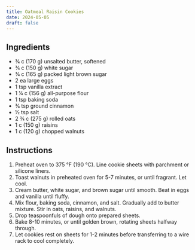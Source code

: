 ```yaml
---
title: Oatmeal Raisin Cookies
date: 2024-05-05
draft: false
---
```


## Ingredients

* 3⁄4 c (170 g) unsalted butter, softened
* 3⁄4 c (150 g) white sugar
* 3⁄4 c (165 g) packed light brown sugar
* 2 ea large eggs
* 1 tsp vanilla extract
* 1 1⁄4 c (156 g) all-purpose flour
* 1 tsp baking soda
* 3⁄4 tsp ground cinnamon
* 1⁄2 tsp salt
* 2 3⁄4 c (275 g) rolled oats
* 1 c (150 g) raisins
* 1 c (120 g) chopped walnuts

## Instructions

1. Preheat oven to 375 °F (190 °C). Line cookie sheets with parchment or silicone liners.
2. Toast walnuts in preheated oven for 5-7 minutes, or until fragrant. Let cool.
3. Cream butter, white sugar, and brown sugar until smooth. Beat in eggs and vanilla until fluffy.
4. Mix flour, baking soda, cinnamon, and salt. Gradually add to butter mixture. Stir in oats, raisins, and walnuts.
5. Drop teaspoonfuls of dough onto prepared sheets.
6. Bake 8-10 minutes, or until golden brown, rotating sheets halfway through.
7. Let cookies rest on sheets for 1-2 minutes before transferring to a wire rack to cool completely.
